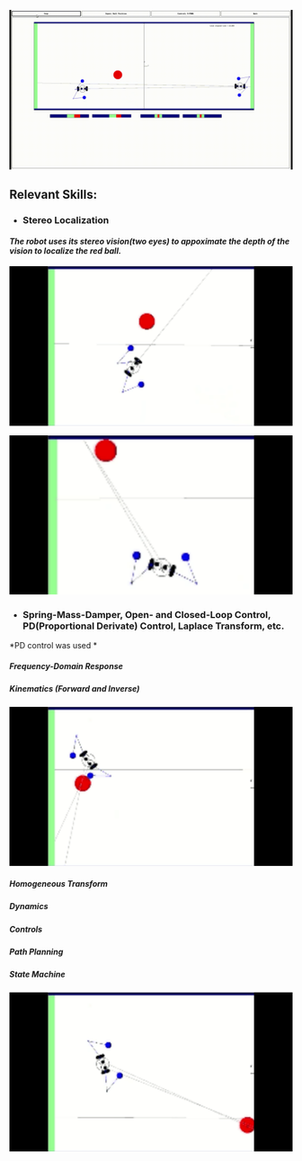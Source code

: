 ![](demo/Roger001.gif)



## Relevant Skills:

- ### Stereo Localization
#### *The robot uses its stereo vision(two eyes) to appoximate the depth of the vision to localize the red ball.*
![](demo/roger-stereoVision.gif)


![](demo/roger-PDcontrol.gif)
- ### Spring-Mass-Damper, Open- and Closed-Loop Control, PD(Proportional Derivate) Control, Laplace Transform, etc.
*PD control was used *

##### Frequency-Domain Response
##### Kinematics (Forward and Inverse)
![](demo/roger-kinematics.gif)
##### Homogeneous Transform
##### Dynamics
##### Controls
##### Path Planning
##### State Machine
![](demo/roger-statemachine.gif)



